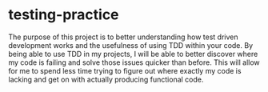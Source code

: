 # testing-practice

The purpose of this project is to better understanding how test driven development works and the usefulness of using TDD within your code. By being able to use TDD in my projects, I will be able to better discover where my code is failing and solve those issues quicker than before. This will allow for me to spend less time trying to figure out where exactly my code is lacking and get on with actually producing functional code.
